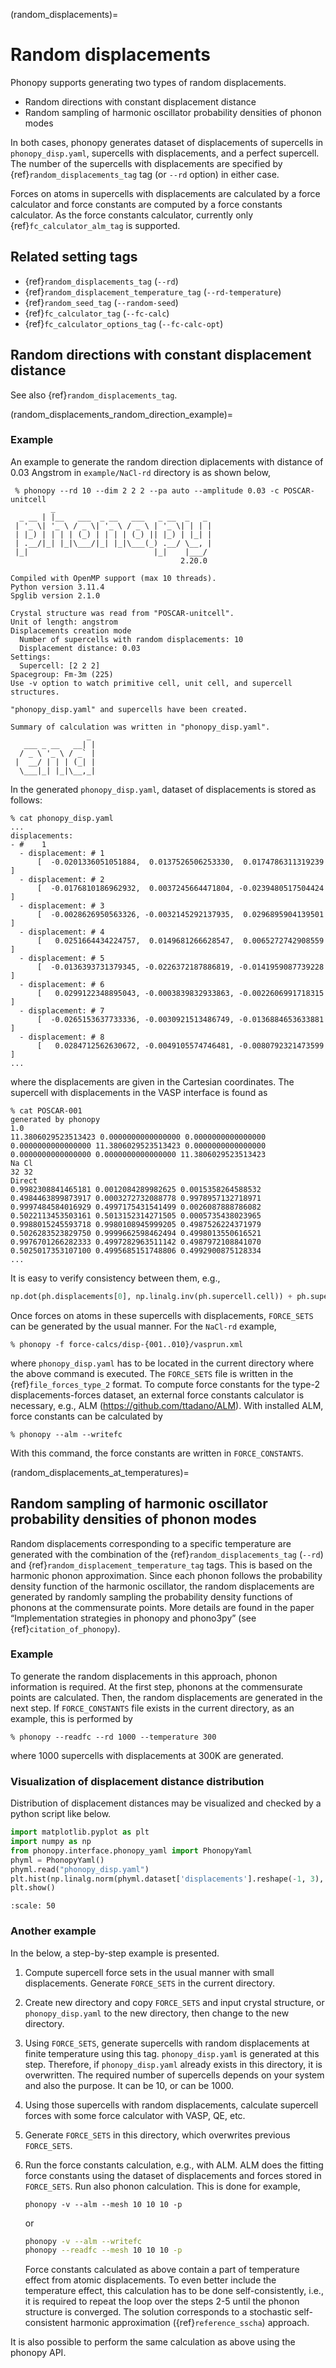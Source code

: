 (random_displacements)=

# Random displacements

Phonopy supports generating two types of random displacements.

- Random directions with constant displacement distance
- Random sampling of harmonic oscillator probability densities of phonon modes

In both cases, phonopy generates dataset of displacements of supercells in
`phonopy_disp.yaml`, supercells with displacements, and a perfect supercell. The
number of the supercells with displacements are specified by
{ref}`random_displacements_tag` tag (or `--rd` option) in either case.

Forces on atoms in supercells with displacements are calculated by a force
calculator and force constants are computed by a force constants calculator. As
the force constants calculator, currently only {ref}`fc_calculator_alm_tag` is
supported.

## Related setting tags

- {ref}`random_displacements_tag` (`--rd`)
- {ref}`random_displacement_temperature_tag` (`--rd-temperature`)
- {ref}`random_seed_tag` (`--random-seed`)
- {ref}`fc_calculator_tag` (`--fc-calc`)
- {ref}`fc_calculator_options_tag` (`--fc-calc-opt`)

## Random directions with constant displacement distance

See also {ref}`random_displacements_tag`.

(random_displacements_random_direction_example)=
### Example

An example to generate the random direction diplacements with distance of 0.03
Angstrom in `example/NaCl-rd` directory is as shown below,

```
 % phonopy --rd 10 --dim 2 2 2 --pa auto --amplitude 0.03 -c POSCAR-unitcell
         _
  _ __ | |__   ___  _ __   ___   _ __  _   _
 | '_ \| '_ \ / _ \| '_ \ / _ \ | '_ \| | | |
 | |_) | | | | (_) | | | | (_) || |_) | |_| |
 | .__/|_| |_|\___/|_| |_|\___(_) .__/ \__, |
 |_|                            |_|    |___/
                                      2.20.0

Compiled with OpenMP support (max 10 threads).
Python version 3.11.4
Spglib version 2.1.0

Crystal structure was read from "POSCAR-unitcell".
Unit of length: angstrom
Displacements creation mode
  Number of supercells with random displacements: 10
  Displacement distance: 0.03
Settings:
  Supercell: [2 2 2]
Spacegroup: Fm-3m (225)
Use -v option to watch primitive cell, unit cell, and supercell structures.

"phonopy_disp.yaml" and supercells have been created.

Summary of calculation was written in "phonopy_disp.yaml".
                 _
   ___ _ __   __| |
  / _ \ '_ \ / _` |
 |  __/ | | | (_| |
  \___|_| |_|\__,_|
```

In the generated `phonopy_disp.yaml`, dataset of displacements is stored as follows:

```
% cat phonopy_disp.yaml
...
displacements:
- #    1
  - displacement: # 1
      [  -0.0201336051051884,  0.0137526506253330,  0.0174786311319239 ]
  - displacement: # 2
      [  -0.0176810186962932,  0.0037245664471804, -0.0239480517504424 ]
  - displacement: # 3
      [  -0.0028626950563326, -0.0032145292137935,  0.0296895904139501 ]
  - displacement: # 4
      [   0.0251664434224757,  0.0149681266628547,  0.0065272742908559 ]
  - displacement: # 5
      [  -0.0136393731379345, -0.0226372187886819, -0.0141959087739228 ]
  - displacement: # 6
      [   0.0299122348895043, -0.0003839832933863, -0.0022606991718315 ]
  - displacement: # 7
      [  -0.0265153637733336, -0.0030921513486749, -0.0136884653633881 ]
  - displacement: # 8
      [   0.0284712562630672, -0.0049105574746481, -0.0080792321473599 ]
...
```

where the displacements are given in the Cartesian coordinates. The supercell
with displacements in the VASP interface is found as

```
% cat POSCAR-001
generated by phonopy
1.0
11.3806029523513423 0.0000000000000000 0.0000000000000000
0.0000000000000000 11.3806029523513423 0.0000000000000000
0.0000000000000000 0.0000000000000000 11.3806029523513423
Na Cl
32 32
Direct
0.9982308841465181 0.0012084289982625 0.0015358264588532
0.4984463899873917 0.0003272732088778 0.9978957132718971
0.9997484584016929 0.4997175431541499 0.0026087888786082
0.5022113453503161 0.5013152314271505 0.0005735438023965
0.9988015245593718 0.9980108945999205 0.4987526224371979
0.5026283523829750 0.9999662598462494 0.4998013550616521
0.9976701266282333 0.4997282963511142 0.4987972108841070
0.5025017353107100 0.4995685151748806 0.4992900875128334
...
```

It is easy to verify consistency between them, e.g.,

```python
np.dot(ph.displacements[0], np.linalg.inv(ph.supercell.cell)) + ph.supercell.scaled_positions
```

Once forces on atoms in these supercells with displacements, `FORCE_SETS` can be generated by the usual manner. For the `NaCl-rd` example,

```
% phonopy -f force-calcs/disp-{001..010}/vasprun.xml
```

where `phonopy_disp.yaml` has to be located in the current directory where the
above command is executed. The `FORCE_SETS` file is written in the
{ref}`file_forces_type_2` format. To compute force constants for the type-2
displacements-forces dataset, an external force constants calculator is
necessary, e.g., ALM (https://github.com/ttadano/ALM). With installed ALM, force
constants can be calculated by

```
% phonopy --alm --writefc
```
With this command, the force constants are written in `FORCE_CONSTANTS`.

(random_displacements_at_temperatures)=

## Random sampling of harmonic oscillator probability densities of phonon modes

Random displacements corresponding to a specific temperature are generated with
the combination of the {ref}`random_displacements_tag` (`--rd`) and
{ref}`random_displacement_temperature_tag` tags. This is based on the harmonic
phonon approximation. Since each phonon follows the probability density function
of the harmonic oscillator, the random displacements are generated by randomly
sampling the probability density functions of phonons at the commensurate
points. More details are found in the paper “Implementation
strategies in phonopy and phono3py” (see {ref}`citation_of_phonopy`).

### Example

To generate the random displacements in this approach, phonon information is
required. At the first step, phonons at the commensurate points are calculated.
Then, the random displacements are generated in the next step. If
`FORCE_CONSTANTS` file exists in the current directory, as an example, this is
performed by

```
% phonopy --readfc --rd 1000 --temperature 300
```

where 1000 supercells with displacements at 300K are generated.

### Visualization of displacement distance distribution

Distribution of displacement distances may be visualized and checked by a python
script like below.

```python
import matplotlib.pyplot as plt
import numpy as np
from phonopy.interface.phonopy_yaml import PhonopyYaml
phyml = PhonopyYaml()
phyml.read("phonopy_disp.yaml")
plt.hist(np.linalg.norm(phyml.dataset['displacements'].reshape(-1, 3), axis=1), 100)
plt.show()
```

```{image} NaCl-disp-dist.png
:scale: 50
```

### Another example

In the below, a step-by-step example is presented.

1. Compute supercell force sets in the usual manner with small displacements.
   Generate `FORCE_SETS` in the current directory.
2. Create new directory and copy `FORCE_SETS` and input crystal structure, or
   `phonopy_disp.yaml` to the new directory, then change to the new directory.
3. Using `FORCE_SETS`, generate supercells with random displacements at finite
   temperature using this tag. `phonopy_disp.yaml` is generated at this step.
   Therefore, if `phonopy_disp.yaml` already exists in this directory, it is
   overwritten. The required number of supercells depends on your system and
   also the purpose. It can be 10, or can be 1000.
4. Using those supercells with random displacements, calculate supercell forces
   with some force calculator with VASP, QE, etc.
5. Generate `FORCE_SETS` in this directory, which overwrites previous
   `FORCE_SETS`.
6. Run the force constants calculation, e.g., with ALM. ALM does the fitting
   force constants using the dataset of displacements and forces stored in
   `FORCE_SETS`. Run also phonon calculation. This is done for example,

   ```
   phonopy -v --alm --mesh 10 10 10 -p
   ```

   or

   ```bash
   phonopy -v --alm --writefc
   phonopy --readfc --mesh 10 10 10 -p
   ```

   Force constants calculated as above contain a part of temperature effect from
   atomic displacements. To even better include the temperature effect, this
   calculation has to be done self-consistently, i.e., it is required to repeat
   the loop over the steps 2-5 until the phonon structure is converged. The
   solution corresponds to a stochastic self-consistent harmonic approximation
   ({ref}`reference_sscha`) approach.

It is also possible to perform the same calculation as above using the phonopy API.
